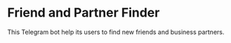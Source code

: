 # Friend and Partner Finder
 This Telegram bot help its users to find new friends and business partners.
